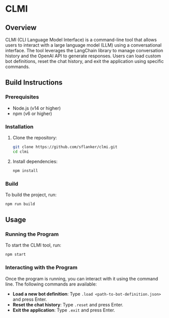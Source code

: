 # CLMI

## Overview

CLMI (CLI Language Model Interface) is a command-line tool that allows users to interact with a large language model (LLM) using a conversational interface.
The tool leverages the LangChain library to manage conversation history and the OpenAI API to generate responses.
Users can load custom bot definitions, reset the chat history, and exit the application using specific commands.

## Build Instructions

### Prerequisites

- Node.js (v14 or higher)
- npm (v6 or higher)

### Installation

1. Clone the repository:
   ```sh
   git clone https://github.com/sflanker/clmi.git
   cd clmi
   ```

2. Install dependencies:
   ```sh
   npm install
   ```

### Build

To build the project, run:
```sh
npm run build
```

## Usage

### Running the Program

To start the CLMI tool, run:
```sh
npm start
```

### Interacting with the Program

Once the program is running, you can interact with it using the command line. The following commands are available:

- **Load a new bot definition**: Type `.load <path-to-bot-definition.json>` and press Enter.
- **Reset the chat history**: Type `.reset` and press Enter.
- **Exit the application**: Type `.exit` and press Enter.
